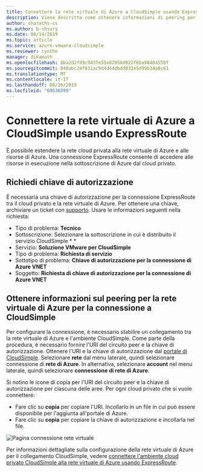 ```yaml
---
title: Connettere la rete virtuale di Azure a CloudSimple usando ExpressRoute
description: Viene descritto come ottenere informazioni di peering per una connessione tra la rete virtuale di Azure e l'ambiente CloudSimple
author: sharaths-cs
ms.author: b-shsury
ms.date: 08/14/2019
ms.topic: article
ms.service: azure-vmware-cloudsimple
ms.reviewer: cynthn
manager: dikamath
ms.openlocfilehash: 8ba2d2fd9c943fe55e82956d022f6ba9840a550f
ms.sourcegitcommit: 040abc24f031ac9d4d44dbdd832e5d99b34a8c61
ms.translationtype: MT
ms.contentlocale: it-IT
ms.lasthandoff: 08/16/2019
ms.locfileid: "69536599"
---
```

# <a name="connect-azure-virtual-network-to-cloudsimple-using-expressroute"></a>Connettere la rete virtuale di Azure a CloudSimple usando ExpressRoute

È possibile estendere la rete cloud privata alla rete virtuale di Azure e alle risorse di Azure. Una connessione ExpressRoute consente di accedere alle risorse in esecuzione nella sottoscrizione di Azure dal cloud privato.

## <a name="request-authorization-key"></a>Richiedi chiave di autorizzazione

È necessaria una chiave di autorizzazione per la connessione ExpressRoute tra il cloud privato e la rete virtuale di Azure. Per ottenere una chiave, archiviare un ticket con <a href="https://portal.azure.com/#blade/Microsoft_Azure_Support/HelpAndSupportBlade/newsupportrequest" target="_blank">supporto</a>.  Usare le informazioni seguenti nella richiesta:

* Tipo di problema: **Tecnico**
* Sottoscrizione: Selezionare la sottoscrizione in cui è distribuito il servizio CloudSimple * *
* Servizio: **Soluzione VMware per CloudSimple**
* Tipo di problema: **Richiesta di servizio**
* Sottotipo di problema: **Chiave di autorizzazione per la connessione di Azure VNET**
* Soggetto: **Richiesta di chiave di autorizzazione per la connessione di Azure VNET**

## <a name="obtain-peering-information-for-azure-virtual-network-to-cloudsimple-connection"></a>Ottenere informazioni sul peering per la rete virtuale di Azure per la connessione a CloudSimple

Per configurare la connessione, è necessario stabilire un collegamento tra la rete virtuale di Azure e l'ambiente CloudSimple.  Come parte della procedura, è necessario fornire l'URI del circuito peer e la chiave di autorizzazione. Ottenere l'URI e la chiave di autorizzazione dal [portale di CloudSimple](access-cloudsimple-portal.md).  Selezionare **rete** dal menu laterale, quindi selezionare connessione di **rete di Azure**. In alternativa, selezionare **account** nel menu laterale, quindi selezionare **connessione di rete di Azure**.

Si notino le icone di copia per l'URI del circuito peer e la chiave di autorizzazione per ciascuna delle aree. Per ogni cloud privato che si vuole connettere:

* Fare clic su **copia** per copiare l'URI. Incollarlo in un file in cui può essere disponibile per l'aggiunta all'portale di Azure.  
* Fare clic su **copia** per copiare la chiave di autorizzazione e incollarla nel file.

![Pagina connessione rete virtuale](media/network-virt-conn-page.png)

Per informazioni dettagliate sulla configurazione della rete virtuale di Azure per il collegamento CloudSimple, vedere [connettere l'ambiente cloud privato CloudSimple alla rete virtuale di Azure usando ExpressRoute](azure-expressroute-connection.md).
